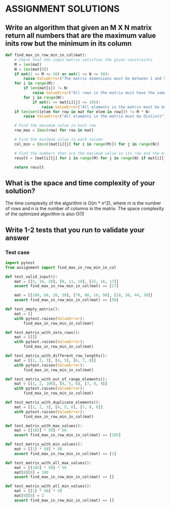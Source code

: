 # ASSIGNMENT SOLUTIONS

## Write an algorithm that given an M X N  matrix return all numbers that are the maximum value inits row but the minimum in its column

```python
def find_max_in_row_min_in_col(mat):
    # Check that the input matrix satisfies the given constraints
    M = len(mat)
    N = len(mat[0])
    if not(1 <= M <= 50) or not(1 <= N <= 50):
        raise ValueError("The matrix dimensions must be between 1 and 50")
    for i in range(M):
        if len(mat[i]) != N:
            raise ValueError("All rows in the matrix must have the same length")
        for j in range(N):
            if not(1 <= mat[i][j] <= 105):
                raise ValueError("All elements in the matrix must be between 1 and 105")
    if len(set([elem for row in mat for elem in row])) != M * N:
        raise ValueError("All elements in the matrix must be distinct")

    # Find the maximum value in each row
    row_max = [max(row) for row in mat]

    # Find the minimum value in each column
    col_min = [min([mat[i][j] for i in range(M)]) for j in range(N)]

    # Find the numbers that are the maximum value in its row and the minimum in its column
    result = [mat[i][j] for i in range(M) for j in range(N) if mat[i][j] == row_max[i] and mat[i][j] == col_min[j]]

    return result
```

## What is the space and time complexity of your solution?

The time complexity of the algorithm is O(m * n^2), where m is the number of rows and n is the number of columns in the matrix.
The space complexity of the optimized algorithm is also O(1)

## Write 1-2 tests that you run to validate your answer

### Test case

```python
import pytest
from assignment import find_max_in_row_min_in_col

def test_valid_input():
    mat = [[5, 16, 20], [9, 11, 18], [15, 16, 17]]
    assert find_max_in_row_min_in_col(mat) == [17]

    mat = [[100, 60, 20, 50], [70, 80, 10, 90], [10, 50, 44, 30]]
    assert find_max_in_row_min_in_col(mat) == [50]

def test_empty_matrix():
    mat = []
    with pytest.raises(ValueError):
        find_max_in_row_min_in_col(mat)

def test_matrix_with_zero_rows():
    mat = [[]]
    with pytest.raises(ValueError):
        find_max_in_row_min_in_col(mat)

def test_matrix_with_different_row_lengths():
    mat = [[1, 2, 3], [4, 5], [6, 7, 8]]
    with pytest.raises(ValueError):
        find_max_in_row_min_in_col(mat)

def test_matrix_with_out_of_range_elements():
    mat = [[1, 2, 106], [4, 5, 6], [7, 8, 9]]
    with pytest.raises(ValueError):
        find_max_in_row_min_in_col(mat)

def test_matrix_with_duplicate_elements():
    mat = [[1, 2, 3], [4, 5, 6], [7, 8, 8]]
    with pytest.raises(ValueError):
        find_max_in_row_min_in_col(mat)

def test_matrix_with_max_values():
    mat = [[105] * 50] * 50
    assert find_max_in_row_min_in_col(mat) == [105]

def test_matrix_with_min_values():
    mat = [[1] * 50] * 50
    assert find_max_in_row_min_in_col(mat) == [1]

def test_matrix_with_all_max_values():
    mat = [[105] * 50] * 50
    mat[0][0] = 100
    assert find_max_in_row_min_in_col(mat) == []

def test_matrix_with_all_min_values():
    mat = [[1] * 50] * 50
    mat[0][0] = 2
    assert find_max_in_row_min_in_col(mat) == []
```
